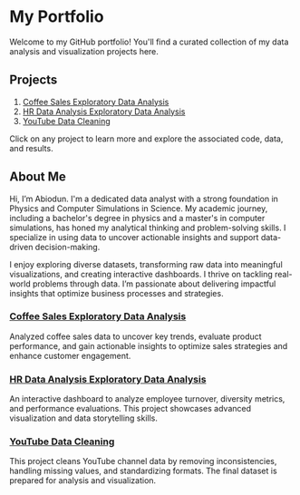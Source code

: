 




# My Portfolio

Welcome to my GitHub portfolio! You'll find a curated collection of my data analysis and visualization projects here.

## Projects

1. [Coffee Sales Exploratory Data Analysis](https://github.com/abiodunadedokun/Coffee-Sales-EDA)
2. [HR Data Analysis Exploratory Data Analysis](https://github.com/abiodunadedokun/HR-Data-Analysis)
3. [YouTube Data Cleaning](https://github.com/abiodunadedokun/youtube_data_cleaning)

Click on any project to learn more and explore the associated code, data, and results.

## About Me

Hi, I’m Abiodun. I'm a dedicated data analyst with a strong foundation in Physics and Computer Simulations in Science. My academic journey, including a bachelor's degree in physics and a master's in computer simulations, has honed my analytical thinking and problem-solving skills. I specialize in using data to uncover actionable insights and support data-driven decision-making.

I enjoy exploring diverse datasets, transforming raw data into meaningful visualizations, and creating interactive dashboards. I thrive on tackling real-world problems through data. I’m passionate about delivering impactful insights that optimize business processes and strategies.


### [Coffee Sales Exploratory Data Analysis](https://github.com/abiodunadedokun/Coffee-Sales-EDA)
Analyzed coffee sales data to uncover key trends, evaluate product performance, and gain actionable insights to optimize sales strategies and enhance customer engagement.

### [HR Data Analysis Exploratory Data Analysis](https://github.com/abiodunadedokun/HR-Data-Analysis)
An interactive dashboard to analyze employee turnover, diversity metrics, and performance evaluations. This project showcases advanced visualization and data storytelling skills.

### [YouTube Data Cleaning](https://github.com/abiodunadedokun/youtube_data_cleaning)
This project cleans YouTube channel data by removing inconsistencies, handling missing values, and standardizing formats. The final dataset is prepared for analysis and visualization.









